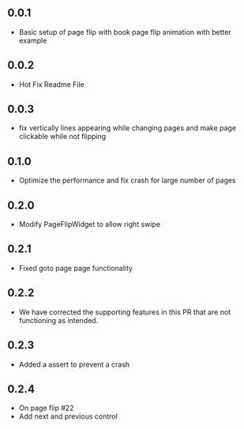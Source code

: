 ## 0.0.1
* Basic setup of page flip with book page flip animation with better example

## 0.0.2
* Hot Fix Readme File

## 0.0.3
* fix vertically lines appearing while changing pages and make page clickable while not flipping

## 0.1.0
* Optimize the performance and fix crash for large number of pages

## 0.2.0
* Modify PageFlipWidget to allow right swipe 

## 0.2.1
* Fixed goto page page functionality 

## 0.2.2
* We have corrected the supporting features in this PR that are not functioning as intended.

## 0.2.3
* Added a assert to prevent a crash

## 0.2.4
* On page flip #22
* Add next and previous control
